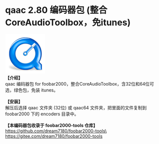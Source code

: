 # qaac 2.80 编码器包 (整合CoreAudioToolbox，免itunes)

![quicktime](quicktime.png)  
**【介绍】**   
qaac 编码器包 for foobar2000，整合CoreAudioToolbox，含32位和64位可选，绿色包，免装 itunes。
\
\
**【安装】**  
解压后选择 qaac 文件夹 (32位) 或 qaac64 文件夹，把里面的文件复制到 foobar2000 下的 encoders 目录中。
\
\
**【本编码器包收录于 foobar2000-tools 仓库】**  
https://github.com/dream7180/foobar2000-tools\
https://gitee.com/dream7180/foobar2000-tools
